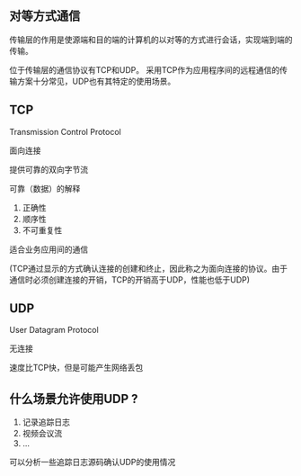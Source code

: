 ## 对等方式通信
传输层的作用是使源端和目的端的计算机的以对等的方式进行会话，实现端到端的传输。


位于传输层的通信协议有TCP和UDP。
采用TCP作为应用程序间的远程通信的传输方案十分常见，UDP也有其特定的使用场景。

## TCP

Transmission Control Protocol

面向连接

提供可靠的双向字节流

可靠（数据）的解释
1. 正确性
2. 顺序性
3. 不可重复性

适合业务应用间的通信 

(TCP通过显示的方式确认连接的创建和终止，因此称之为面向连接的协议。由于通信时必须创建连接的开销，TCP的开销高于UDP，性能也低于UDP)

## UDP

User Datagram Protocol

无连接

速度比TCP快，但是可能产生网络丢包

##  什么场景允许使用UDP ?
1. 记录追踪日志
2. 视频会议流
3. ...

可以分析一些追踪日志源码确认UDP的使用情况



